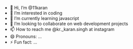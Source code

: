 - 👋 Hi, I’m @11karan
- 👀 I’m interested in coding
- 🌱 I’m currently learning javascript
- 💞️ I’m looking to collaborate on web development projects
- 📫 How to reach me @kr._karan.singh at instagram
- 😄 Pronouns: ...
- ⚡ Fun fact: ...

<!---
11karan/11karan is a ✨ special ✨ repository because its `README.md` (this file) appears on your GitHub profile.
You can click the Preview link to take a look at your changes.
--->
